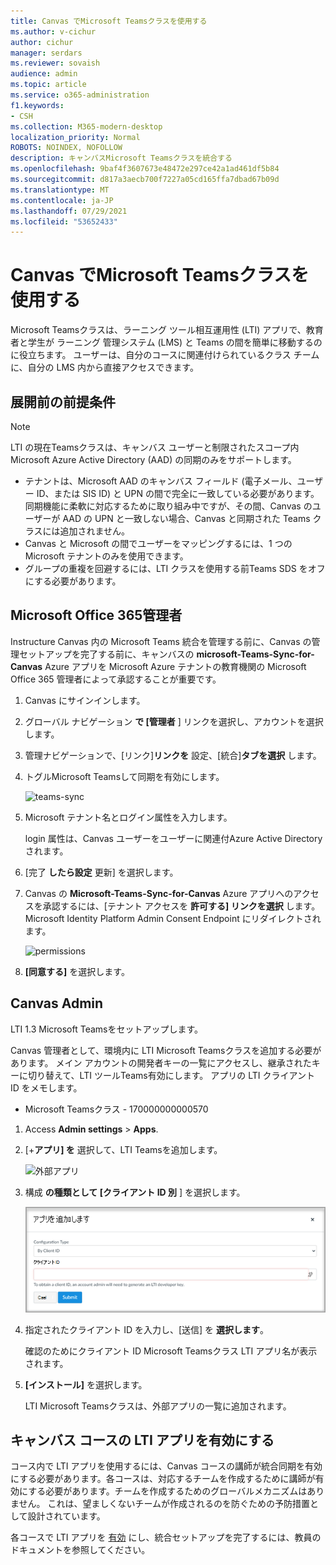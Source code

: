 ```yaml
---
title: Canvas でMicrosoft Teamsクラスを使用する
ms.author: v-cichur
author: cichur
manager: serdars
ms.reviewer: sovaish
audience: admin
ms.topic: article
ms.service: o365-administration
f1.keywords:
- CSH
ms.collection: M365-modern-desktop
localization_priority: Normal
ROBOTS: NOINDEX, NOFOLLOW
description: キャンバスMicrosoft Teamsクラスを統合する
ms.openlocfilehash: 9baf4f3607673e48472e297ce42a1ad461df5b84
ms.sourcegitcommit: d817a3aecb700f7227a05cd165ffa7dbad67b09d
ms.translationtype: MT
ms.contentlocale: ja-JP
ms.lasthandoff: 07/29/2021
ms.locfileid: "53652433"
---
```

# <a name="use-microsoft-teams-classes-with-canvas"></a>Canvas でMicrosoft Teamsクラスを使用する

Microsoft Teamsクラスは、ラーニング ツール相互運用性 (LTI) アプリで、教育者と学生が ラーニング 管理システム (LMS) と Teams の間を簡単に移動するのに役立ちます。 ユーザーは、自分のコースに関連付けられているクラス チームに、自分の LMS 内から直接アクセスできます。

## <a name="prerequisites-before-deployment"></a>展開前の前提条件

> [!NOTE]
> LTI の現在Teamsクラスは、キャンバス ユーザーと制限されたスコープ内Microsoft Azure Active Directory (AAD) の同期のみをサポートします。 
> - テナントは、Microsoft AAD のキャンバス フィールド (電子メール、ユーザー ID、または SIS ID) と UPN の間で完全に一致している必要があります。 同期機能に柔軟に対応するために取り組み中ですが、その間、Canvas のユーザーが AAD の UPN と一致しない場合、Canvas と同期された Teams クラスには追加されません。 
> - Canvas と Microsoft の間でユーザーをマッピングするには、1 つの Microsoft テナントのみを使用できます。
> - グループの重複を回避するには、LTI クラスを使用する前Teams SDS をオフにする必要があります。

## <a name="microsoft-office-365-admin"></a>Microsoft Office 365管理者

Instructure Canvas 内の Microsoft Teams 統合を管理する前に、Canvas の管理セットアップを完了する前に、キャンバスの **microsoft-Teams-Sync-for-Canvas** Azure アプリを Microsoft Azure テナントの教育機関の Microsoft Office 365 管理者によって承認することが重要です。

1. Canvas にサインインします。

2. グローバル ナビゲーション **で [管理者** ] リンクを選択し、アカウントを選択します。

3. 管理ナビゲーションで、[リンク]**リンクを** 設定、[統合]**タブを選択** します。

4. トグルMicrosoft Teamsして同期を有効にします。

   ![teams-sync](media/teams-sync.png)

5. Microsoft テナント名とログイン属性を入力します。

   login 属性は、Canvas ユーザーをユーザーに関連付Azure Active Directoryされます。

6. [完了 **したら設定** 更新] を選択します。

7. Canvas の **Microsoft-Teams-Sync-for-Canvas** Azure アプリへのアクセスを承認するには、[テナント アクセスを **許可する] リンクを選択** します。 Microsoft Identity Platform Admin Consent Endpoint にリダイレクトされます。

   ![permissions](media/permissions.png)

8. **[同意する]** を選択します。

## <a name="canvas-admin"></a>Canvas Admin

LTI 1.3 Microsoft Teamsをセットアップします。

Canvas 管理者として、環境内に LTI Microsoft Teamsクラスを追加する必要があります。 メイン アカウントの開発者キーの一覧にアクセスし、継承されたキーに切り替えて、LTI ツールTeams有効にします。 アプリの LTI クライアント ID をメモします。

 - Microsoft Teamsクラス - 170000000000570

1. Access **Admin settings**  >  **Apps**.

2. [+**アプリ] を** 選択して、LTI Teamsを追加します。

   ![外部アプリ](media/external-apps.png)

3. 構成 **の種類として [クライアント ID 別** ] を選択します。

   ![アプリの追加](media/add-app.png)

4. 指定されたクライアント ID を入力し、[送信] を **選択します**。

   確認のためにクライアント ID Microsoft Teamsクラス LTI アプリ名が表示されます。

5. **[インストール]** を選択します。

   LTI Microsoft Teamsクラスは、外部アプリの一覧に追加されます。
   
## <a name="enabling-the-lti-app-for-canvas-courses"></a>キャンバス コースの LTI アプリを有効にする

コース内で LTI アプリを使用するには、Canvas コースの講師が統合同期を有効にする必要があります。各コースは、対応するチームを作成するために講師が有効にする必要があります。チームを作成するためのグローバルメカニズムはありません。 これは、望ましくないチームが作成されるのを防ぐための予防措置として設計されています。

各コースで LTI アプリを [有効](https://support.microsoft.com/topic/use-microsoft-teams-classes-in-your-lms-preview-ac6a1e34-32f7-45e6-b83e-094185a1e78a#ID0EBD=Instructure_Canvas) にし、統合セットアップを完了するには、教員のドキュメントを参照してください。
